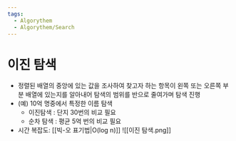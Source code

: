 ```yaml
---
tags:
  - Algorythem
  - Algorythem/Search
---
```

# 이진 탐색
- 정렬된 배열의 중앙에 있는 값을 조사하여 찾고자 하는 항목이 왼쪽 또는 오른쪽 부분 배열에 있는지를 알아내어 탐색의 범위를 반으로 줄여가며 탐색 진행 
- (예) 10억 명중에서 특정한 이름 탐색
	- 이진탐색 : 단지 30번의 비교 필요
	- 순차 탐색 : 평균 5억 번의 비교 필요
- 시간 복잡도: [[빅-오 표기법|O(log n)]]
![[이진 탐색.png]]